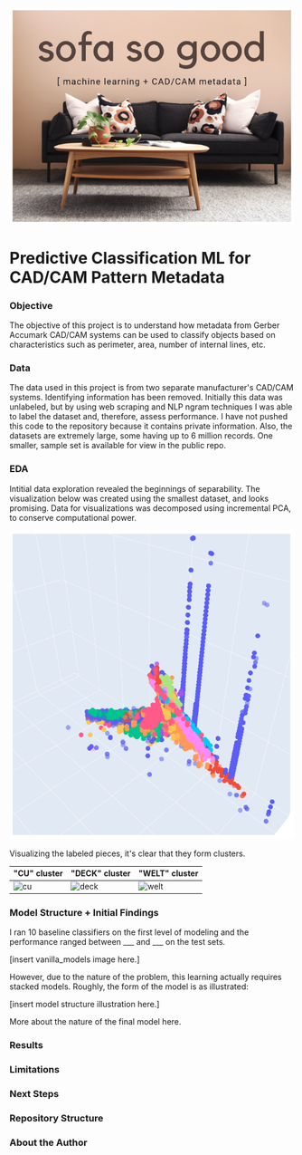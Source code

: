 ![title_image](./images/ssg.png)

# Predictive Classification ML for CAD/CAM Pattern Metadata

### Objective
The objective of this project is to understand how metadata from Gerber Accumark CAD/CAM systems can be used to classify objects based on characteristics such as perimeter, area, number of internal lines, etc. 

### Data
The data used in this project is from two separate manufacturer's CAD/CAM systems. Identifying information has been removed. Initially this data was unlabeled, but by using web scraping and NLP ngram techniques I was able to label the dataset and, therefore, assess performance. I have not pushed this code to the repository because it contains private information. Also, the datasets are extremely large, some having up to 6 million records. One smaller, sample set is available for view in the public repo.

### EDA

Intitial data exploration revealed the beginnings of separability. The visualization below was created using the smallest dataset, and looks promising. Data for visualizations was decomposed using incremental PCA, to conserve computational power.

![title_image](./images/separability.png)

Visualizing the labeled pieces, it's clear that they form clusters.

| "CU" cluster  | "DECK" cluster | "WELT" cluster |
| ------------- | ------------- | ------------- |
| ![cu](cu.png)   | ![deck](bp.png)   | ![welt](welt.png)   |


### Model Structure + Initial Findings
I ran 10 baseline classifiers on the first level of modeling and the performance ranged between ___ and ___ on the test sets.

[insert vanilla_models image here.]

However, due to the nature of the problem, this learning actually requires stacked models. Roughly, the form of the model is as illustrated:

[insert model structure illustration here.]

More about the nature of the final model here.

### Results

### Limitations

### Next Steps

### Repository Structure

### About the Author
